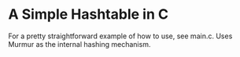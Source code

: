A Simple Hashtable in C
=======================

For a pretty straightforward example of how to use, see main.c.
Uses Murmur as the internal hashing mechanism.
